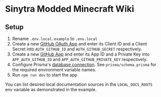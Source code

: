 # Sinytra Modded Minecraft Wiki

## Setup

1. Rename `.env.local.example` to `.env.local`
2. Create a new [GitHub OAuth App](https://github.com/settings/applications/new) and enter its Client ID and a Client
   Secret into `AUTH_GITHUB_ID` and `AUTH_GITHUB_SECRET` respectively.
3. Create a new [GitHub App](https://github.com/settings/apps/new) and enter its App ID and a Private Key into
   `APP_AUTH_GITHUB_ID` and `APP_AUTH_GITHUB_PRIVATE_KEY` respectively.
4. Configure Prisma's [database connection](https://www.prisma.io/docs/getting-started/setup-prisma/add-to-existing-project/relational-databases/connect-your-database-typescript-postgresql).
   See `prisma/schema.prisma` for the required environment variable names.
5. Run `npm run dev` to start the app

You can list desired local documentation sources in the `LOCAL_DOCS_ROOTS` env variable as demonstrated in the example.
